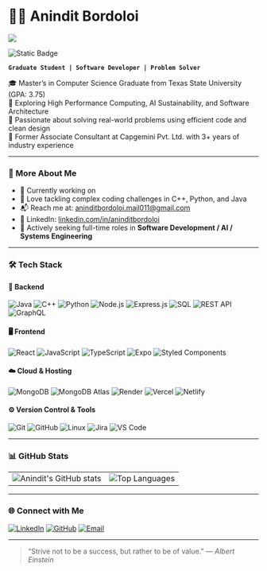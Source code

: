 # 👨‍💻 Anindit Bordoloi
![](https://komarev.com/ghpvc/?username=aninditbordoloi&label=👋_Nice_To_Meet_You!_You+are+visitor+No.)

![Static Badge](https://img.shields.io/badge/Texas%20State%20University-Red?style=for-the-badge&logo=academia&logoColor=8C1D40&labelColor=F1C40F&color=8C1D40)

**`Graduate Student | Software Developer | Problem Solver`**

🎓 Master’s in Computer Science Graduate from Texas State University (GPA: 3.75)  
🌱 Exploring High Performance Computing, AI Sustainability, and Software Architecture  
🧠 Passionate about solving real-world problems using efficient code and clean design  
💼 Former Associate Consultant at Capgemini Pvt. Ltd. with 3+ years of industry experience

---

### 🚀 More About Me

- 🔭 Currently working on 
- 🧩 Love tackling complex coding challenges in C++, Python, and Java
- 📬 Reach me at: [aninditbordoloi.mail011@gmail.com](mailto:aninditbordoloi.mail011@gmail.com)
- 🔗 LinkedIn: [linkedin.com/in/aninditbordoloi](https://www.linkedin.com/in/aninditbordoloi)
- 💼 Actively seeking full-time roles in **Software Development / AI / Systems Engineering**

---

### 🛠️ Tech Stack

#### 🔧 Backend
![Java](https://img.shields.io/badge/Java-%23ED8B00.svg?style=for-the-badge&logo=java&logoColor=white)
![C++](https://img.shields.io/badge/C++-00599C?style=for-the-badge&logo=c%2B%2B&logoColor=white)
![Python](https://img.shields.io/badge/Python-3670A0?style=for-the-badge&logo=python&logoColor=white)
![Node.js](https://img.shields.io/badge/Node.js-339933?style=for-the-badge&logo=node.js&logoColor=white)
![Express.js](https://img.shields.io/badge/Express.js-000000?style=for-the-badge&logo=express&logoColor=white)
![SQL](https://img.shields.io/badge/SQL-003B57?style=for-the-badge&logo=sqlite&logoColor=white)
![REST API](https://img.shields.io/badge/REST%20API-00599C?style=for-the-badge)
![GraphQL](https://img.shields.io/badge/GraphQL-E10098?style=for-the-badge&logo=graphql&logoColor=white)

#### 🖥️ Frontend
![React](https://img.shields.io/badge/React-%2320232a.svg?style=for-the-badge&logo=react&logoColor=%2361DAFB)
![JavaScript](https://img.shields.io/badge/JavaScript-%23323330.svg?style=for-the-badge&logo=javascript&logoColor=%23F7DF1E)
![TypeScript](https://img.shields.io/badge/TypeScript-007ACC?style=for-the-badge&logo=typescript&logoColor=white)
![Expo](https://img.shields.io/badge/Expo-000020?style=for-the-badge&logo=expo&logoColor=white)
![Styled Components](https://img.shields.io/badge/styled--components-DB7093?style=for-the-badge&logo=styled-components&logoColor=white)

#### ☁️ Cloud & Hosting
![MongoDB](https://img.shields.io/badge/MongoDB-47A248?style=for-the-badge&logo=mongodb&logoColor=white)
![MongoDB Atlas](https://img.shields.io/badge/MongoDB%20Atlas-12924F?style=for-the-badge&logo=mongodb&logoColor=white)
![Render](https://img.shields.io/badge/Render-46E3B7?style=for-the-badge&logo=render&logoColor=white)
![Vercel](https://img.shields.io/badge/Vercel-000000?style=for-the-badge&logo=vercel&logoColor=white)
![Netlify](https://img.shields.io/badge/Netlify-00C7B7?style=for-the-badge&logo=netlify&logoColor=white)

#### ⚙️ Version Control & Tools
![Git](https://img.shields.io/badge/Git-E44C30?style=for-the-badge&logo=git&logoColor=white)
![GitHub](https://img.shields.io/badge/GitHub-black.svg?style=for-the-badge&logo=github&logoColor=white)
![Linux](https://img.shields.io/badge/Linux-FCC624?style=for-the-badge&logo=linux&logoColor=black)
![Jira](https://img.shields.io/badge/Jira-%230A0FFF.svg?style=for-the-badge&logo=jira&logoColor=white)
![VS Code](https://img.shields.io/badge/VSCode-007ACC?style=for-the-badge&logo=visual%20studio%20code&logoColor=white)

---

### 📊 GitHub Stats

<table>
  <tr>
    <td><img src="https://github-readme-stats.vercel.app/api?username=aninditb&show_icons=true&theme=radical" alt="Anindit's GitHub stats" /></td>
    <td><img src="https://github-readme-stats.vercel.app/api/top-langs/?username=aninditb&layout=compact&theme=radical" alt="Top Languages" /></td>
  </tr>
</table>

---

### 🌐 Connect with Me

[![LinkedIn](https://img.shields.io/badge/LinkedIn-blue.svg?style=for-the-badge&logo=linkedin&logoColor=white)](https://www.linkedin.com/in/anindit-bordoloi-452971109)
[![GitHub](https://img.shields.io/badge/GitHub-black.svg?style=for-the-badge&logo=github&logoColor=white)](https://github.com/aninditbordoloi)
[![Email](https://img.shields.io/badge/Gmail-red.svg?style=for-the-badge&logo=gmail&logoColor=white)](mailto:aninditbordoloi.mail011@gmail.com)

---

> “Strive not to be a success, but rather to be of value.” — *Albert Einstein*
